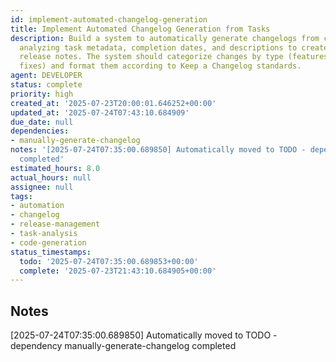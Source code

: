 ```yaml
---
id: implement-automated-changelog-generation
title: Implement Automated Changelog Generation from Tasks
description: Build a system to automatically generate changelogs from completed tasks,
  analyzing task metadata, completion dates, and descriptions to create structured
  release notes. The system should categorize changes by type (features, improvements,
  fixes) and format them according to Keep a Changelog standards.
agent: DEVELOPER
status: complete
priority: high
created_at: '2025-07-23T20:00:01.646252+00:00'
updated_at: '2025-07-24T07:43:10.684909'
due_date: null
dependencies:
- manually-generate-changelog
notes: '[2025-07-24T07:35:00.689850] Automatically moved to TODO - dependency manually-generate-changelog
  completed'
estimated_hours: 8.0
actual_hours: null
assignee: null
tags:
- automation
- changelog
- release-management
- task-analysis
- code-generation
status_timestamps:
  todo: '2025-07-24T07:35:00.689853+00:00'
  complete: '2025-07-23T21:43:10.684905+00:00'
---
```


## Notes

[2025-07-24T07:35:00.689850] Automatically moved to TODO - dependency manually-generate-changelog completed

